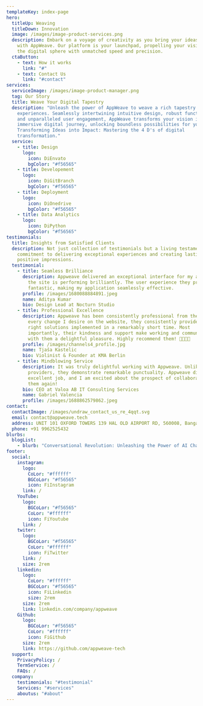 ```yaml
---
templateKey: index-page
hero:
  titleUp: Weaving
  titleDown: Innovation
  image: /images/image-product-services.png
  description: Embark on a voyage of creativity as you bring your ideas to life
    with AppWeave. Our platform is your launchpad, propelling your vision into
    the digital sphere with unmatched speed and precision.
  ctaButton:
    - text: How it works
      link: "#"
    - text: Contact Us
      link: "#contact"
services:
  serviceImage: /images/image-product-manager.png
  tag: Our Story
  title: Weave Your Digital Tapestry
  description: "Unleash the power of AppWeave to weave a rich tapestry of digital
    experiences. Seamlessly intertwining intuitive design, robust functionality,
    and unparalleled user engagement, AppWeave transforms your vision into an
    immersive digital journey, unlocking boundless possibilities for your brand.
    Transforming Ideas into Impact: Mastering the 4 D's of digital
    transformation."
  service:
    - title: Design
      logo:
        icon: DiEnvato
        bgColor: "#f56565"
    - title: Developement
      logo:
        icon: DiGitBranch
        bgColor: "#f56565"
    - title: Deployment
      logo:
        icon: DiOnedrive
        bgColor: "#f56565"
    - title: Data Analytics
      logo:
        icon: DiPython
        bgColor: "#f56565"
testimonials:
  title: Insights from Satisfied Clients
  description: Not just collection of testimonials but a living testament to our
    commitment to delivering exceptional experiences and creating lasting
    positive impressions.
  testimonial:
    - title: Seamless Brilliance
      description: Appweave delivered an exceptional interface for my application, and
        the site is performing brilliantly. The user experience they provided is
        fantastic, making my application seamlessly effective.
      profile: /images/1680088884891.jpeg
      name: Aditya Kumar
      bio: Design Lead at Nocturn Studio
    - title: Professional Excellence
      description: Appweave has been consistently professional from the outset! For
        every change I desire on the website, they consistently provide the
        right solutions implemented in a remarkably short time. Most
        importantly, their kindness and support make working and communicating
        with them a delightful pleasure. Highly recommend them! 🌟🌟🌟🌟
      profile: /images/channels4_profile.jpg
      name: Tjaša Kastelic
      bio: Violinist & Founder at KMA Berlin
    - title: Mindblowing Service
      description: It was truly delightful working with Appweave. Unlike other service
        providers, they demonstrate remarkable punctuality. Appweave did an
        excellent job, and I am excited about the prospect of collaborating with
        them again!
      bio: CEO at Valoa AB IT Consulting Services
      name: Gabriel Valencia
      profile: /images/1688862579862.jpeg
contact:
  contactImage: /images/undraw_contact_us_re_4qqt.svg
  email: contact@appweave.tech
  address: UNIT 101 OXFORD TOWERS 139 HAL OLD AIRPORT RD, 560008, Bangalore
  phone: +91 9962525432
blurbs:
  blogList:
    - blurb: "Conversational Revolution: Unleashing the Power of AI Chatbots"
footer:
  social:
    instagram:
      logo:
        CoLor: "#ffffff"
        BGCoLor: "#f56565"
        icon: FiInstagram
      link: /
    YouTube:
      logo:
        BGCoLor: "#f56565"
        CoLor: "#ffffff"
        icon: FiYoutube
      link: /
    twiter:
      logo:
        BGCoLor: "#f56565"
        CoLor: "#ffffff"
        icon: FiTwitter
      link: /
      size: 2rem
    linkedin:
      logo:
        CoLor: "#ffffff"
        BGCoLor: "#f56565"
        icon: FiLinkedin
        size: 2rem
      size: 2rem
      link: linkedin.com/company/appweave
    Github:
      logo:
        BGCoLor: "#f56565"
        CoLor: "#ffffff"
        icon: FiGithub
      size: 2rem
      link: https://github.com/appweave-tech
  support:
    PrivacyPolicy: /
    TermService: /
    FAQs: /
  company:
    testimonials: "#testimonial"
    Services: "#services"
    aboutus: "#about"
---
```

